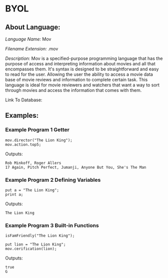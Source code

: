 # BYOL
## About Language: 

<p><em>Language Name:</em> Mov</p>

<p><em>Filename Extension:</em> .mov</p>

<p><em>Description:</em> Mov is a specified-purpose programming language that has the purpose of access and interpreting information about movies and all that encompasses them. It's syntax is designed to be straightforward and easy to read for the user. Allowing the user the ability to access a movie data base of movie reviews and information to complete certain task. This language is ideal for movie reviewers and watchers that want a way to sort through movies and access the information that comes with them.</p>

<p>Link To Database:</p>

## Examples: 

### Example Program 1 Getter

```
mov.director("The Lion King");
mov.action.top5;
```

<p>Outputs:</p>

```
Rob Minkoff, Roger Allers
17 Again, Pitch Perfect, Jumanji, Anyone But You, She's The Man
```

### Example Program 2  Defining Variables

```
put a = "The Lion King";
print a; 
```

<p>Outputs:</p>

```
The Lion King
```

### Example Program 3 Built-in Functions

```
isFamFriendly("The Lion King");

put lion = "The Lion King";
mov.cerification(lion);
```

<p>Outputs:</p>

```
true
G
```
